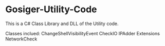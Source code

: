 # Gosiger-Utility-Code
This is a C# Class Library and DLL of the Utility code.

Classes inclued:
  ChangeShellVisibilityEvent
  CheckIO 
  IPAdder
  Extensions
  NetworkCheck
